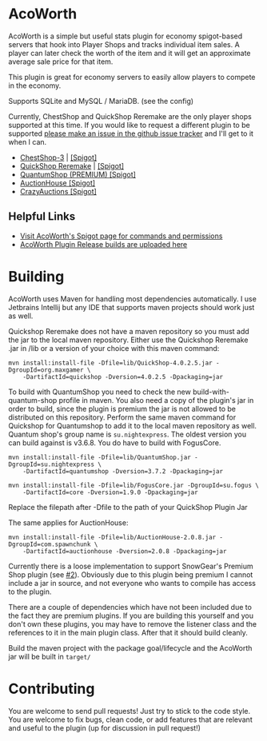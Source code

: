# AcoWorth

AcoWorth is a simple but useful stats plugin for economy spigot-based servers that hook into Player Shops and tracks individual item sales. A player can later check the worth of the item and it will get an approximate average sale price for that item.

This plugin is great for economy servers to easily allow players to compete in the economy.

Supports SQLite and MySQL / MariaDB. (see the config)

Currently, ChestShop and QuickShop Reremake are the only player shops supported at this time. If you would like to request a different plugin to be supported [please make an issue in the github issue tracker](https://github.com/LittleBigBug/acoworth/issues) and I'll get to it when I can.

- [ChestShop-3](https://github.com/ChestShop-authors/ChestShop-3) | [[Spigot]](https://www.spigotmc.org/resources/chestshop.51856/)
- [QuickShop Reremake](https://github.com/Ghost-chu/QuickShop-Reremake) | [[Spigot]](https://www.spigotmc.org/resources/quickshop-reremake-1-15-ready-bees-bees-bee.62575/)
- [QuantumShop (PREMIUM) [Spigot]](https://www.spigotmc.org/resources/quantumshop-1-13-1-15.50696/) 
- [AuctionHouse [Spigot]](https://www.spigotmc.org/resources/auctionhouse.61836/)
- [CrazyAuctions [Spigot]](https://www.spigotmc.org/resources/crazy-auctions.25219/)

## Helpful Links

- [Visit AcoWorth's Spigot page for commands and permissions](https://www.spigotmc.org/resources/acoworth.74173/)
- [AcoWorth Plugin Release builds are uploaded here](https://github.com/LittleBigBug/acoworth/releases)

# Building

AcoWorth uses Maven for handling most dependencies automatically. I use Jetbrains Intellij but any IDE that supports maven projects should work just as well.

Quickshop Reremake does not have a maven repository so you must add the jar to the local maven repository. Either use the Quickshop Reremake .jar in /lib or a version of your choice with this maven command:

```
mvn install:install-file -Dfile=lib/QuickShop-4.0.2.5.jar -DgroupId=org.maxgamer \
    -DartifactId=quickshop -Dversion=4.0.2.5 -Dpackaging=jar
```

To build with QuantumShop you need to check the new build-with-quantum-shop profile in maven. You also need a copy of the plugin's jar in order to build, since the plugin is premium the jar is not allowed to be distributed on this repository. Perform the same maven command for Quickshop for Quantumshop to add it to the local maven repository as well. Quantum shop's group name is `su.nightexpress`. The oldest version you can build against is v3.6.8. You do have to build with FogusCore.

```
mvn install:install-file -Dfile=lib/QuantumShop.jar -DgroupId=su.nightexpress \
    -DartifactId=quantumshop -Dversion=3.7.2 -Dpackaging=jar

mvn install:install-file -Dfile=lib/FogusCore.jar -DgroupId=su.fogus \
    -DartifactId=core -Dversion=1.9.0 -Dpackaging=jar
```

Replace the filepath after -Dfile to the path of your QuickShop Plugin Jar

The same applies for AuctionHouse:

```
mvn install:install-file -Dfile=lib/AuctionHouse-2.0.8.jar -DgroupId=com.spawnchunk \
    -DartifactId=auctionhouse -Dversion=2.0.8 -Dpackaging=jar
```

Currently there is a loose implementation to support SnowGear's Premium Shop plugin (see [#2](https://github.com/LittleBigBug/acoworth/issues/2)). Obviously due to this plugin being premium I cannot include a jar in source, and not everyone who wants to compile has access to the plugin.

There are a couple of dependencies which have not been included due to the fact they are premium plugins. If you are building this yourself and you don't own these plugins, you may have to remove the listener class and the references to it in the main plugin class. After that it should build cleanly.

Build the maven project with the package goal/lifecycle and the AcoWorth jar will be built in `target/`

# Contributing

You are welcome to send pull requests! Just try to stick to the code style. You are welcome to fix bugs, clean code, or add features that are relevant and useful to the plugin (up for discussion in pull request!)

